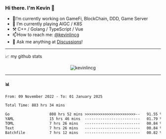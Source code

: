 ### Hi there. I'm Kevin 👋

- 🔭I’m currently working on GameFi, BlockChain, DDD, Game Server
- 🌱 I’m currently playing AIGC / K8S
-   :hammer_and_pick: C++ / Golang / TypeScript / Vue
- 📫How to reach me: [@kevinlincg](https://twitter.com/kevinlincg) 
-   :thought_balloon: Ask me anything at [Discussions](https://github.com/kevinlincg/kevinlincg/issues/new)!

---

📈 my github stats

<p align="center"> <img src="https://github-readme-stats-ouuan.vercel.app/api?username=kevinlincg&theme=dark&show_icons=true&count_private=true" alt="kevinlincg" />

---

#### :bar_chart: 

<!--START_SECTION:waka-->

```txt
From: 09 November 2022 - To: 01 January 2025

Total Time: 883 hrs 34 mins

Go                  808 hrs 52 mins >>>>>>>>>>>>>>>>>>>>>>>--   91.55 %
YAML                15 hrs 46 mins  -------------------------   01.79 %
TOML                7 hrs 26 mins   -------------------------   00.84 %
Text                7 hrs 26 mins   -------------------------   00.84 %
Batchfile           7 hrs 12 mins   -------------------------   00.82 %
```

<!--END_SECTION:waka-->
